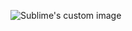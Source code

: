 <p aling="center">
  <img src="https://user-images.githubusercontent.com/60669304/107406890-0446c280-6b1a-11eb-9673-3cd4549e5a9f.PNG" alt="Sublime's custom image"/>
</p>
